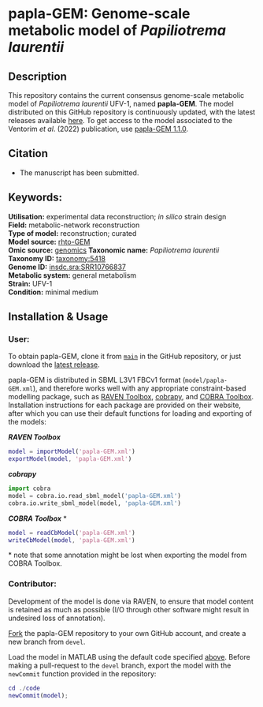 # papla-GEM: Genome-scale metabolic model of _Papiliotrema laurentii_

## Description

This repository contains the current consensus genome-scale metabolic model of _Papiliotrema laurentii_ UFV-1, named **papla-GEM**. The model distributed on this GitHub repository is continuously updated, with the latest releases available [here](https://github.com/SysBioChalmers/papla-GEM/releases). To get access to the model associated to the Ventorim _et al_. (2022) publication, use [papla-GEM 1.1.0](https://github.com/SysBioChalmers/papla-GEM/releases/tag/1.1.0).

## Citation

* The manuscript has been submitted.

## Keywords:

**Utilisation:** experimental data reconstruction; _in silico_ strain design  
**Field:** metabolic-network reconstruction  
**Type of model:** reconstruction; curated  
**Model source:** [rhto-GEM](https://github.com/SysBioChalmers/rhto-GEM)  
**Omic source:** [genomics](https://doi.org/10.1016/j.fgb.2020.103456  )
**Taxonomic name:** _Papiliotrema laurentii_  
**Taxonomy ID:** [taxonomy:5418](https://identifiers.org/taxonomy:5418)  
**Genome ID:** [insdc.sra:SRR10766837](https://identifiers.org/insdc.sra:SRR10766837)  
**Metabolic system:** general metabolism  
**Strain:** UFV-1  
**Condition:** minimal medium

## Installation & Usage

### **User:**

To obtain papla-GEM, clone it from [`main`](https://github.com/sysbiochalmers/papla-GEM) in the GitHub repository, or just download the [latest release](https://github.com/sysbiochalmers/papla-GEM/releases).

papla-GEM is distributed in SBML L3V1 FBCv1 format (`model/papla-GEM.xml`), and therefore works well with any appropriate constraint-based modelling package, such as [RAVEN Toolbox](https://github.com/sysbiochalmers/raven/), [cobrapy](https://github.com/opencobra/cobrapy), and [COBRA Toolbox](https://github.com/opencobra/cobratoolbox). Installation instructions for each package are provided on their website, after which you can use their default functions for loading and exporting of the models:

***RAVEN Toolbox***
```matlab
model = importModel('papla-GEM.xml')
exportModel(model, 'papla-GEM.xml')
```

***cobrapy***
```python
import cobra
model = cobra.io.read_sbml_model('papla-GEM.xml')
cobra.io.write_sbml_model(model, 'papla-GEM.xml')
```

***COBRA Toolbox*** \*
```matlab
model = readCbModel('papla-GEM.xml')
writeCbModel(model, 'papla-GEM.xml')
```
\* note that some annotation might be lost when exporting the model from COBRA Toolbox.

### **Contributor:**

Development of the model is done via RAVEN, to ensure that model content is retained as much as possible (I/O through other software might result in undesired loss of annotation).

[Fork](https://github.com/sysbiochalmers/papla-GEM/fork) the papla-GEM repository to your own GitHub account, and create a new branch from `devel`.

Load the model in MATLAB using the default code specified [above](#user). Before making a pull-request to the `devel` branch, export the model with the `newCommit` function provided in the repository:
```matlab
cd ./code
newCommit(model);
```
